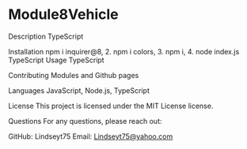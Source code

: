 # Module8Vehicle
Description
TypeScript

Installation
npm i inquirer@8, 2. npm i colors, 3. npm i, 4. node index.js TypeScript
Usage
TypeScript

Contributing
Modules and Github pages

Languages
JavaScript, Node.js, TypeScript

License
This project is licensed under the MIT License license.

Questions
For any questions, please reach out:

GitHub: Lindseyt75
Email: Lindseyt75@yahoo.com
